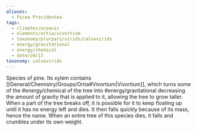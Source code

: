 ```yaml
---
aliases:
  - Picea Procidentea
tags:
  - climates/oceanic
  - elements/ortia/vivortium
  - taxonomy/plurpars/virids/calvovirids
  - energy/gravitational
  - energy/chemical
  - date/24/17
taxonomy: calvovirids
---
```

Species of pine. Its xylem contains [[General/Chemistry/Groups/Ortia#Vivortium|Vivortium]], which turns some of the #energy/chemical of the tree into #energy/gravitational decreasing the amount of gravity that is applied to it, allowing the tree to grow taller. When a part of the tree breaks off, it is possible for it to keep floating up until it has no energy left and dies. It then falls quickly because of its mass, hence the name. When an entire tree of this species dies, it falls and crumbles under its own weight.
